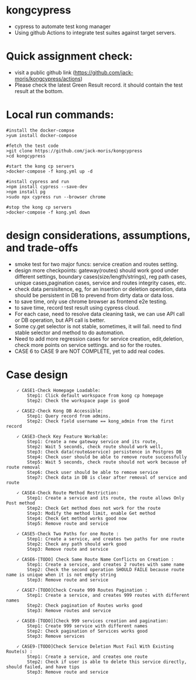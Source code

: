 # kongcypress
- cypress to automate test kong manager
- Using github Actions to integrate test suites against target servers.

# Quick assignment check:
- visit a public github link (https://github.com/jack-moris/kongcypress/actions)
- Please check the latest Green Result record. it should contain the test result at the bottom.

# Local run commands:
```shell
#install the docker-compse
>yum install docker-compose

#fetch the test code
>git clone https://github.com/jack-moris/kongcypress
>cd kongcypress

#start the kong cp servers
>docker-compose -f kong.yml up -d

#install cypress and run
>npm install cypress --save-dev
>npm install pg 
>sudo npx cypress run --browser chrome

#stop the kong cp servers
>docker-compose -f kong.yml down 
```

# design considerations, assumptions, and trade-offs 
- smoke test for two major funcs: service creation and routes setting.
- design more checkpoints: gateway(routes) should work good under different settings, boundary cases(size/length/strings), reg path cases, unique cases,pagination cases, service and routes integrity cases, etc.
- check data persisitence, eg, for an insertion or deletion operation, data should be persistent in DB to prevend from dirty data or data loss.
- to save time, only use chrome browser as frontend e2e testing.
- to save time, record test result using cypress cloud.
- For each case, need to resolve data cleaning task, we can use API call or DB operation, but API call is better.
- Some cy.get selector is not stable, sometimes, it will fail. need to find stable selector and method to do automation.
- Need to add more regression cases for service creation, edit,deletion, check more points on service settings. and so for the routes.
- CASE 6 to CASE 9 are NOT COMPLETE, yet to add real codes.

# Case design
```shell
    ✓ CASE1-Check Homepage Loadable: 
    	Step1: Click default workspace from kong cp homepage 
    	Step2: Check the workspace page is good
 
    ✓ CASE2-Check Kong DB Accessible: 
      	Step1: Query record from admins.
      	Step2: Check field username == kong_admin from the first record

    ✓ CASE3-Check Key Feature Workable: 
      	Step1: Create a new gateway service and its route, 
      	Step2: Wait 5 seconds, check route should work well, 
      	Step3: Check data(route&service) persistence in Postgres DB
      	Step4: Check user should be able to remove route successfully
      	Step5: Wait 5 seconds, check route should not work because of route removal
      	Step6: Check user should be able to remove service
      	Step7: Check data in DB is clear after removal of service and route

    ✓ CASE4-Check Route Method Restriction: 
    	Step1: Create a service and its route, the route allows Only Post method 
    	Step2: Check Get method does not work for the route
    	Step3: Modify the method limit, enable Get method
    	Step4: Check Get method works good now
    	Step5: Remove route and service

    ✓ CASE5-Check Two Paths for one Route : 
    	Step1: Create a service, and creates two paths for one route 
    	Step2: Check any path should work good
    	Step3: Remove route and service

    ✓ CASE6-[TODO] Check Same Route Name Conflicts on Creation : 
    	Step1: Create a service, and creates 2 routes with same name 
    	Step2: Check the second operation SHOULD FAILE because route name is unique when it is not empty string
    	Step3: Remove route and service

    ✓ CASE7-[TODO]Check Create 999 Routes Pagination : 
    	Step1: Create a service, and creates 999 routes with different names 
    	Step2: Check pagination of Routes works good
    	Step3: Remove routes and service

    ✓ CASE8-[TODO]]Check 999 services creation and pagination: 
    	Step1: Create 999 service with different names 
    	Step2: Check pagination of Services works good
    	Step3: Remove services
 
    ✓ CASE9-[TODO]Check Service Deletion Must Fail With Existing Route(s) : 
    	Step1: Create a service, and creates one route 
    	Step2: Check if user is able to delete this service directly, should failed, and have tips
    	Step3: Remove route and service

```

